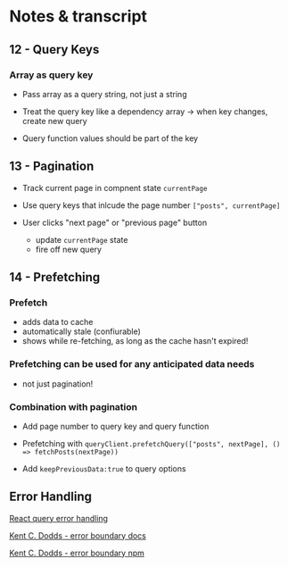 # Notes & transcript

## 12 - Query Keys

### Array as query key

- Pass array as a query string, not just a string

- Treat the query key like a dependency array -> when key changes, create new query

- Query function values should be part of the key

## 13 - Pagination

- Track current page in compnent state `currentPage`

- Use query keys that inlcude the page number `["posts", currentPage]`

- User clicks "next page" or "previous page" button
  - update `currentPage` state
  - fire off new query

## 14 - Prefetching

### Prefetch

- adds data to cache
- automatically stale (confiurable)
- shows while re-fetching, as long as the cache hasn't expired!

### Prefetching can be used for any anticipated data needs

- not just pagination!

### Combination with pagination

- Add page number to query key and query function

- Prefetching with `queryClient.prefetchQuery(["posts", nextPage], () => fetchPosts(nextPage))`

- Add `keepPreviousData:true` to query options

## Error Handling

[React query error handling](https://tkdodo.eu/blog/react-query-error-handling)

[Kent C. Dodds - error boundary docs](https://kentcdodds.com/blog/use-react-error-boundary-to-handle-errors-in-react#react-error-boundary)

[Kent C. Dodds - error boundary npm](https://www.npmjs.com/package/react-error-boundary)
